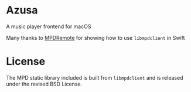# Azusa
A music player frontend for macOS

Many thanks to [MPDRemote](https://github.com/Nyx0uf/MPDRemote) for showing how to use `libmpdclient` in Swift

# License
The MPD static library included is built from `libmpdclient` and is released under the revised BSD License.
